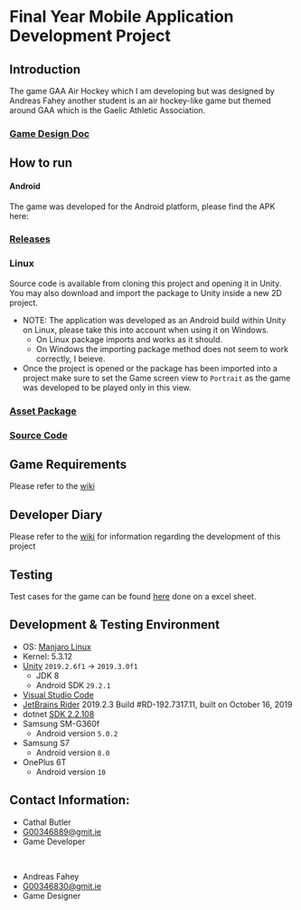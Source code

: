 # Final Year Mobile Application Development Project
## Introduction
The game GAA Air Hockey which I am developing but was designed by Andreas Fahey another student is an air hockey-like game but themed around GAA which is the Gaelic Athletic Association.
### [Game Design Doc](https://github.com/butlawr/gaa-air-hockey/blob/master/uploads/MobileAppsDesignDocument.pdf)

## How to run
#### Android
The game was developed for the Android platform, please find the APK here:

###  [Releases](https://github.com/butlawr/gaa-air-hockey/releases/tag/1.0)

### Linux
Source code is available from cloning this project and opening it in Unity. You may also download and import the package to Unity inside a new 2D project.<br>
   * NOTE: The application was developed as an Android build within Unity on Linux, please take this into account when using it on Windows.<br>
        - On Linux package imports and works as it should.
        - On Windows the importing package method does not seem to work correctly, I beieve.
   * Once the project is opened or the package has been imported into a project make sure to set the Game screen view to `Portrait` as the game was developed to be played only in this view.
    
### [Asset Package](https://github.com/butlawr/gaa-air-hockey/releases/tag/1.0)
### [Source Code](https://github.com/butlawr/gaa-air-hockey)

## Game Requirements
Please refer to the [wiki](https://github.com/butlawr/gaa-air-hockey/wiki/home)

## Developer Diary 
Please refer to the [wiki](https://github.com/butlawr/gaa-air-hockey/wiki/Developer-Diary) for information regarding the development of this project

## Testing
Test cases for the game can be found [here](https://github.com/butlawr/gaa-air-hockey/blob/master/uploads/air_gaa_testcases.xlsx) done on a excel sheet.

## Development & Testing Environment
* OS: [Manjaro Linux](https://manjaro.org/download/official/kde/)
* Kernel: 5.3.12
* [Unity](https://unity.com/) `2019.2.6f1` -> `2019.3.0f1`
  * JDK 8
  * Android SDK `29.2.1`
* [Visual Studio Code](https://code.visualstudio.com/)
* [JetBrains Rider](https://www.jetbrains.com/rider/) 2019.2.3
Build #RD-192.7317.11, built on October 16, 2019
* dotnet [SDK 2.2.108](https://docs.microsoft.com/en-us/dotnet/core/install/linux-package-manager-rhel7)
* Samsung SM-G360f
    - Android version `5.0.2`
* Samsung S7
    - Android version `8.0`
* OnePlus 6T
    - Android version `10`
    
 
## Contact Information:
* Cathal Butler
* G00346889@gmit.ie
* Game Developer

<br>

* Andreas Fahey
* G00346830@gmit.ie
* Game Designer

